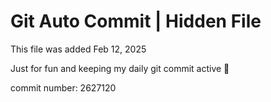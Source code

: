 # Git Auto Commit | Hidden File

This file was added Feb 12, 2025

Just for fun and keeping my daily git commit active 🤪

commit number: 2627120
